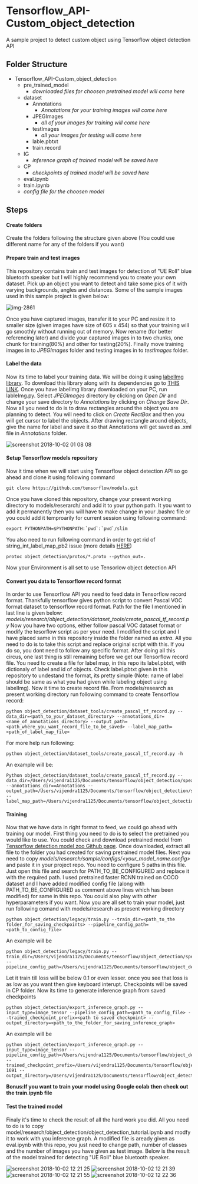 # Tensorflow_API-Custom_object_detection
A sample project to detect custom object using Tensorflow object detection API


## Folder Structure
- Tensorflow_API-Custom_object_detection
  - pre_trained_model
    - *downloaded files for choosen pretrained model will come here* 
  - dataset
    - Annotations
      - *Annotations for your training images will come here*
    - JPEGImages
      - *all of your images for training will come here*
    - testImages
      - *all your images for testing will come here*
    - lable.pbtxt
    - train.record
   - IG
     - *inference graph of trained model will be saved here*
   - CP
     - *checkpoints of trained model will be saved here*
   - eval.ipynb
   - train.ipynb
   - *config file for the choosen model*


## Steps

#### Create folders
Create the folders following the structure given above (You could use different name for any of the folders if you want)


#### Prepare train and test images
This repository contains train and test images for detection of "UE Roll" blue bluetooth speaker but I will highly recommend you to create your own dataset. Pick up an object you want to detect and take some pics of it with varying backgrounds, angles and distances.  Some of the sample images used in this sample project is given below:

![img-2861](https://user-images.githubusercontent.com/5885636/46312084-b2084500-c5e1-11e8-909d-b9946b63343e.jpg)

Once you have captured images, transfer it to your PC and resize it to smaller size (given images have size of 605 x 454) so that your training will go smoothly without running out of memory. Now rename (for better referencing later) and divide your captured images in to two chunks, one chunk for training(80%) and other for testing(20%). Finally move training images in to *JPEGImages* folder and testing images in to *testImages* folder.


#### Label the data
Now its time to label your training data. We will be doing it using [labelImg library](https://pypi.org/project/labelImg/). To download this library along with its dependencies go to [THIS LINK](https://github.com/tzutalin/labelImg). 
Once you have labelImg library downloaded on your PC, run lableImg.py. Select *JPEGImages* directory by clicking on *Open Dir* and change your save directory to *Annotations* by clicking on *Change Save Dir*. Now all you need to do is to draw rectangles around the object you are planning to detect. You will need to click on *Create RectBox* and then you will get cursor to label the objects. After drawing rectangle around objects, give the name for label and save it so that Annotations will get saved as .xml file in *Annotations* folder. 

![screenshot 2018-10-02 01 08 08](https://user-images.githubusercontent.com/5885636/46311801-eb8c8080-c5e0-11e8-8444-aa45e39b1414.png)


#### Setup Tensorflow models repository 
Now it time when we will start using Tensorflow object detection API so go ahead and clone it using following command
```
git clone https://github.com/tensorflow/models.git
```
Once you have cloned this repository, change your present working directory to models/reserarch/ and add it to your python path. It you want to add it permanently then you will have to make change in your .bashrc file or you could add it temproarily for current session using following command:
```
export PYTHONPATH=$PYTHONPATH:`pwd`:`pwd`/slim
```
You also need to run following  command in order to get rid of string_int_label_map_pb2 issue (more details [HERE](https://github.com/tensorflow/models/issues/1595))
```
protoc object_detection/protos/*.proto --python_out=.
```
Now your Environment is all set to use Tensorlow object detection API


#### Convert you data to Tensorflow record format
In order to use Tensorflow API you need to feed data in Tensorflow record format. Thankfully tensorflow gives python script to convert Pascal VOC format dataset to tensorflow record format. Path for the file I mentioned in last line is given below:
*models/research/object_detection/dataset_tools/create_pascal_tf_record.py*
Now you have two options, either follow pascal VOC dataset format or modify the tesorflow script as per your need. I modified the script and I have placed same in this repository inside the folder named as *extra*. All you need to do is to take this script and replace original script with this. If you do so, you dont need to follow any specific format. 
After doing all this circus, one last thing is still remaining before we get our Tensorflow record file. You need to create  a file for label map, in this repo its label.pbtxt, with dictionaly of label and id of objects. Check label.pbtxt given in this repository to undestand the format, its pretty simple (Note: name of label should be same as what you had given while labeling object using labelImg). Now it time to create record file. From models/research as present working directory run following command to create Tensorflow record:
```
python object_detection/dataset_tools/create_pascal_tf_record.py --data_dir=<path_to_your_dataset_directory> --annotations_dir=<name_of_annotations_directory> --output_path=<path_where_you_want_record_file_to_be_saved> --label_map_path=<path_of_label_map_file>
```
For more help run following:
```
python object_detection/dataset_tools/create_pascal_tf_record.py -h
```
An example will be:
```
Python object_detection/dataset_tools/create_pascal_tf_record.py --data_dir=/Users/vijendra1125/Documents/tensorflow/object_detection/speaker_detection/dataset --annotations_dir==Annotations --output_path=/Users/vijendra1125/Documents/tensorflow/object_detection/speaker_detection/dataset/CP.record --label_map_path=/Users/vijendra1125/Documents/tensorflow/object_detection/speaker_detection/dataset/label.pbtxt
```


#### Training
Now that we have data in right format to feed, we could go ahead with training our model. First thing you need to do is to select the pretrained you would like to use. You could check and download pretrained model from [Tensorflow detection model zoo Github page](https://github.com/tensorflow/models/blob/master/research/object_detection/g3doc/detection_model_zoo.md). Once downloaded, extract all file to the folder you had created for saving pretrained model files. Next you need to copy *models/research/sample/configs/<your_model_name.config>* and paste it in your project repo. You need to configure 5 paths in this file. Just open this file and search for PATH_TO_BE_CONFIGURED and replace it with the required path. I used pretrained faster RCNN trained on COCO dataset and I have added modified config file (along with PATH_TO_BE_CONFIGURED as comment above lines which has been modified) for same in this repo. You could also play with other hyperparameters if you want. Now you are all set to train your model, just run following comand with models/research as present working directory
```
python object_detection/legacy/train.py --train_dir=<path_to_the folder_for_saving_checkpoints> --pipeline_config_path=<path_to_config_file>
```
An example will be
```
python object_detection/legacy/train.py --train_dir=/Users/vijendra1125/Documents/tensorflow/object_detection/speaker_detection/CP --pipeline_config_path=/Users/vijendra1125/Documents/tensorflow/object_detection/speaker_detection/faster_rcnn_resnet101_coco.config
```
Let it train till loss will be below 0.1 or even lesser. once you see that loss is as low as you want then give keyboard interupt. Checkpoints will be saved in CP folder. Now its time to generate inference graph from saved checkpoints
```
python object_detection/export_inference_graph.py --input_type=image_tensor --pipeline_config_path=<path_to_config_file> --trained_checkpoint_prefix=<path to saved checkpoint> --output_directory=<path_to_the_folder_for_saving_inference_graph>
```
An example will be
```
python object_detection/export_inference_graph.py --input_type=image_tensor --pipeline_config_path=/Users/vijendra1125/Documents/tensorflow/object_detection/speaker_detection/faster_rcnn_resnet101_coco.config --trained_checkpoint_prefix=/Users/vijendra1125/Documents/tensorflow/object_detection/speaker_detection/CP/model.ckpt-1691 --output_directory=/Users/vijendra1125/Documents/tensorflow/object_detection/speaker_detection/IG
```
**Bonus:If you want to train your model using Google colab then check out the train.ipynb file**

#### Test the trained model
Finaly it's time to check the result of all the hard work you did. All you need to do is to copy model/research/object_detection/object_detection_tutorial.ipynb and modfy it to work with you inference graph. A modified file is aready given as eval.ipynb with this repo, you just need to change path, number of classes and the number of images you have given as test image. Below is the result of the model trained for detecting "UE Roll" blue bluetooth speaker.

![screenshot 2018-10-02 12 21 25](https://user-images.githubusercontent.com/5885636/46333404-edd0f800-c63d-11e8-9fef-eef260310a9b.png)
![screenshot 2018-10-02 12 21 39](https://user-images.githubusercontent.com/5885636/46333406-edd0f800-c63d-11e8-9b0f-a916b6fbdcc0.png)
![screenshot 2018-10-02 12 21 55](https://user-images.githubusercontent.com/5885636/46333407-ee698e80-c63d-11e8-984d-40c504b2b28f.png)
![screenshot 2018-10-02 12 22 36](https://user-images.githubusercontent.com/5885636/46333409-ee698e80-c63d-11e8-9965-37f1b72eb456.png)

